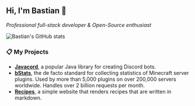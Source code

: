 ## Hi, I'm Bastian 👋

*Professional full-stack developer & Open-Source enthusiast*

![Bastian's GitHub stats](https://github-readme-stats.vercel.app/api?username=Bastian&show_icons=true&include_all_commits=true&hide_title=true&count_private=true)

### 📋 My Projects

* [**Javacord**](https://github.com/Javacord/Javacord), a popular Java library for creating Discord bots.
* [**bStats**](https://bstats.org/), the de facto standard for collecting statistics of Minecraft server plugins. Used by more than 5,000 plugins on over 200,000 servers worldwide. Handles over 2 billion requests per month.
* [**Recipes**](https://github.com/Bastian/recipes), a simple website that renders recipes that are written in markdown.
